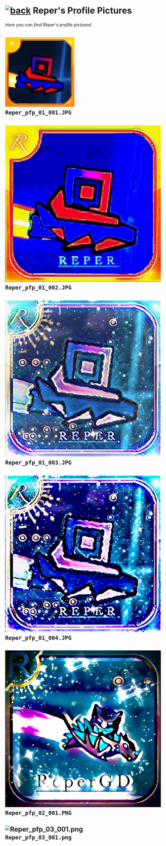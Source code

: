 #  [![back](https://cdn.discordapp.com/emojis/887168885747511396?size=32)](https://reper2.github.io/Downloadable-Files/pfp) Reper's Profile Pictures
###### Here you can find Reper's profile pictures!

[![Reper_pfp_01_001.JPG](https://github.com/Reper2/Downloadable-Files/blob/master/pfp/Reper/Reper_pfp_01_001.JPG)](https://reper2.github.io/Downloadable-Files/pfp/Reper/Reper_pfp_0_00.JPG)  
`Reper_pfp_01_001.JPG`  
---

[![Reper_pfp_01_002.JPG](https://github.com/Reper2/Downloadable-Files/blob/master/pfp/Reper/Reper_pfp_01_002.JPG)](https://reper2.github.io/Downloadable-Files/pfp/Reper/Reper_pfp_01_002.JPG)  
`Reper_pfp_01_002.JPG`  
---

[![Reper_pfp_01_003.JPG](https://github.com/Reper2/Downloadable-Files/blob/master/pfp/Reper/Reper_pfp_01_003.JPG)](https://reper2.github.io/Downloadable-Files/pfp/Reper/Reper_pfp_01_003.JPG)  
`Reper_pfp_01_003.JPG`  
---

[![Reper_pfp_01_004.JPG](https://github.com/Reper2/Downloadable-Files/blob/master/pfp/Reper/Reper_pfp_01_004.JPG)](https://reper2.github.io/Downloadable-Files/pfp/Reper/Reper_pfp_01_004.JPG)  
`Reper_pfp_01_004.JPG`  
---

[![Reper_pfp_02_001.PNG](https://github.com/Reper2/Downloadable-Files/blob/master/pfp/Reper/Reper_pfp_02_001.PNG)](https://reper2.github.io/Downloadable-Files/pfp/Reper/Reper_pfp_02_001.PNG)  
`Reper_pfp_02_001.PNG`  
---

![Reper_pfp_03_001.png](https://images-ext-2.discordapp.net/external/mFVVRJ8fEgKJO9RoGAvXGzY2WxrV6osMdQIgyKTGiic/%3Fsize%3D256/https/cdn.discordapp.com/avatars/786840501454241803/13c9d803354c174b6f5e5da7924f3448.png)  
`Reper_pfp_03_001.png`  
---
